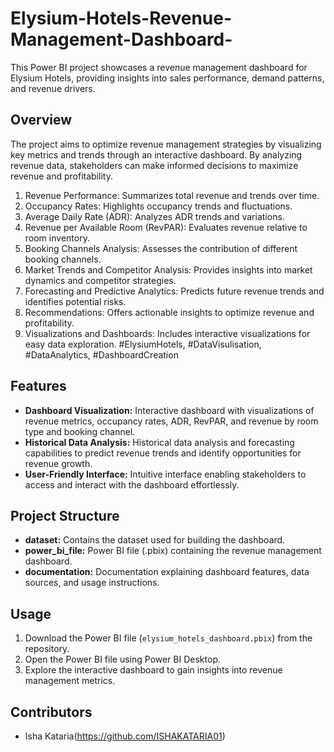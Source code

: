 # Elysium-Hotels-Revenue-Management-Dashboard-
This Power BI project showcases a revenue management dashboard for Elysium Hotels, providing insights into sales performance, demand patterns, and revenue drivers.

## Overview
The project aims to optimize revenue management strategies by visualizing key metrics and trends through an interactive dashboard. By analyzing revenue data, stakeholders can make informed decisions to maximize revenue and profitability.
1. Revenue Performance: Summarizes total revenue and trends over time.
2. Occupancy Rates: Highlights occupancy trends and fluctuations.
3. Average Daily Rate (ADR): Analyzes ADR trends and variations.
4. Revenue per Available Room (RevPAR): Evaluates revenue relative to room inventory.
5. Booking Channels Analysis: Assesses the contribution of different booking channels.
6. Market Trends and Competitor Analysis: Provides insights into market dynamics and competitor strategies.
7. Forecasting and Predictive Analytics: Predicts future revenue trends and identifies potential risks.
8. Recommendations: Offers actionable insights to optimize revenue and profitability.
9. Visualizations and Dashboards: Includes interactive visualizations for easy data exploration.
#ElysiumHotels, #DataVisulisation, #DataAnalytics, #DashboardCreation

## Features

- **Dashboard Visualization:** Interactive dashboard with visualizations of revenue metrics, occupancy rates, ADR, RevPAR, and revenue by room type and booking channel.
- **Historical Data Analysis:** Historical data analysis and forecasting capabilities to predict revenue trends and identify opportunities for revenue growth.
- **User-Friendly Interface:** Intuitive interface enabling stakeholders to access and interact with the dashboard effortlessly.

## Project Structure

- **dataset:** Contains the dataset used for building the dashboard.
- **power_bi_file:** Power BI file (.pbix) containing the revenue management dashboard.
- **documentation:** Documentation explaining dashboard features, data sources, and usage instructions.

## Usage

1. Download the Power BI file (`elysium_hotels_dashboard.pbix`) from the repository.
2. Open the Power BI file using Power BI Desktop.
3. Explore the interactive dashboard to gain insights into revenue management metrics.

## Contributors

- Isha Kataria(https://github.com/ISHAKATARIA01)
